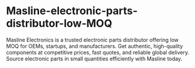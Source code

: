 # Masline-electronic-parts-distributor-low-MOQ
Masline Electronics is a trusted electronic parts distributor offering low MOQ for OEMs, startups, and manufacturers. Get authentic, high-quality components at competitive prices, fast quotes, and reliable global delivery. Source electronic parts in small quantities efficiently with Masline today.
